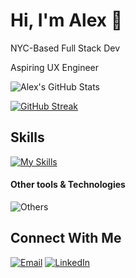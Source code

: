 # Hi, I'm Alex 👋
NYC-Based Full Stack Dev


Aspiring UX Engineer

![Alex's GitHub Stats](https://github-readme-stats.vercel.app/api?username=alexandra-perez&show_icons=true&theme=cobalt)

[![GitHub Streak](https://streak-stats.demolab.com/?user=alexandra-perez&theme=default)](https://git.io/streak-stats)

## Skills
[![My Skills](https://skillicons.dev/icons?i=js,html,css,react)](https://skillicons.dev)

#### Other tools & Technologies
![Others](https://skillicons.dev/icons?i=git,github,markdown,netlify,vscode)

## Connect With Me
[![Email](https://img.shields.io/badge/Email-D14836?style=for-the-badge&logo=gmail&logoColor=white)](mailto:alexandraperezny@gmail.com)
[![LinkedIn](https://img.shields.io/badge/LinkedIn-0077B5?style=for-the-badge&logo=linkedin&logoColor=white)](https://www.linkedin.com/in/ap-alexandraperez/)

